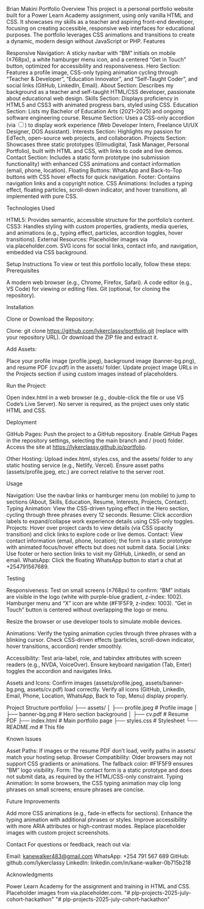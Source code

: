 Brian Makini Portfolio
Overview
This project is a personal portfolio website built for a Power Learn Academy assignment, using only vanilla HTML and CSS. It showcases my skills as a teacher and aspiring front-end developer, focusing on creating accessible, responsive web interfaces for educational purposes. The portfolio leverages CSS animations and transitions to create a dynamic, modern design without JavaScript or PHP.
Features

Responsive Navigation: A sticky navbar with “BM” initials on mobile (≤768px), a white hamburger menu icon, and a centered “Get in Touch” button, optimized for accessibility and responsiveness.
Hero Section: Features a profile image, CSS-only typing animation cycling through “Teacher & Developer”, “Education Innovator”, and “Self-Taught Coder”, and social links (GitHub, LinkedIn, Email).
About Section: Describes my background as a teacher and self-taught HTML/CSS developer, passionate about educational web design.
Skills Section: Displays proficiency in HTML5 and CSS3 with animated progress bars, styled using CSS.
Education Section: Lists my Bachelor of Education Arts (2021–2025) and ongoing software engineering course.
Resume Section: Uses a CSS-only accordion (via <input type="checkbox">) to display work experience (Web Developer Intern, Freelance UI/UX Designer, DOS Assistant).
Interests Section: Highlights my passion for EdTech, open-source web projects, and collaboration.
Projects Section: Showcases three static prototypes (Elimudigital, Task Manager, Personal Portfolio), built with HTML and CSS, with links to code and live demos.
Contact Section: Includes a static form prototype (no submission functionality) with enhanced CSS animations and contact information (email, phone, location).
Floating Buttons: WhatsApp and Back-to-Top buttons with CSS hover effects for quick navigation.
Footer: Contains navigation links and a copyright notice.
CSS Animations: Includes a typing effect, floating particles, scroll-down indicator, and hover transitions, all implemented with pure CSS.

Technologies Used

HTML5: Provides semantic, accessible structure for the portfolio’s content.
CSS3: Handles styling with custom properties, gradients, media queries, and animations (e.g., typing effect, particles, accordion toggles, hover transitions).
External Resources:
Placeholder images via via.placeholder.com.
SVG icons for social links, contact info, and navigation, embedded via CSS background.



Setup Instructions
To view or test this portfolio locally, follow these steps:
Prerequisites

A modern web browser (e.g., Chrome, Firefox, Safari).
A code editor (e.g., VS Code) for viewing or editing files.
Git (optional, for cloning the repository).

Installation

Clone or Download the Repository:

Clone: git clone https://github.com/lykerclassy/portfolio.git (replace with your repository URL).
Or download the ZIP file and extract it.


Add Assets:

Place your profile image (profile.jpeg), background image (banner-bg.png), and resume PDF (cv.pdf) in the assets/ folder.
Update project image URLs in the Projects section if using custom images instead of placeholders.


Run the Project:

Open index.html in a web browser (e.g., double-click the file or use VS Code’s Live Server).
No server is required, as the project uses only static HTML and CSS.



Deployment

GitHub Pages:
Push the project to a GitHub repository.
Enable GitHub Pages in the repository settings, selecting the main branch and / (root) folder.
Access the site at https://lykerclassy.github.io/portfolio.


Other Hosting:
Upload index.html, styles.css, and the assets/ folder to any static hosting service (e.g., Netlify, Vercel).
Ensure asset paths (assets/profile.jpeg, etc.) are correct relative to the server root.



Usage

Navigation: Use the navbar links or hamburger menu (on mobile) to jump to sections (About, Skills, Education, Resume, Interests, Projects, Contact).
Typing Animation: View the CSS-driven typing effect in the Hero section, cycling through three phrases every 12 seconds.
Resume: Click accordion labels to expand/collapse work experience details using CSS-only toggles.
Projects: Hover over project cards to view details (via CSS opacity transition) and click links to explore code or live demos.
Contact: View contact information (email, phone, location); the form is a static prototype with animated focus/hover effects but does not submit data.
Social Links: Use footer or hero section links to visit my GitHub, LinkedIn, or send an email.
WhatsApp: Click the floating WhatsApp button to start a chat at +254791567689.

Testing

Responsiveness:
Test on small screens (≤768px) to confirm:
“BM” initials are visible in the logo (white with purple-blue gradient, z-index: 1002).
Hamburger menu and “X” icon are white (#F1F5F9, z-index: 1003).
“Get in Touch” button is centered without overlapping the logo or menu.


Resize the browser or use developer tools to simulate mobile devices.


Animations:
Verify the typing animation cycles through three phrases with a blinking cursor.
Check CSS-driven effects (particles, scroll-down indicator, hover transitions, accordion) render smoothly.


Accessibility:
Test aria-label, role, and tabindex attributes with screen readers (e.g., NVDA, VoiceOver).
Ensure keyboard navigation (Tab, Enter) toggles the accordion and navigates links.


Assets and Icons:
Confirm images (assets/profile.jpeg, assets/banner-bg.png, assets/cv.pdf) load correctly.
Verify all icons (GitHub, LinkedIn, Email, Phone, Location, WhatsApp, Back to Top, Menu) display properly.



Project Structure
portfolio/
├── assets/
│   ├── profile.jpeg        # Profile image
│   ├── banner-bg.png       # Hero section background
│   ├── cv.pdf              # Resume PDF
├── index.html              # Main portfolio page
├── styles.css              # Stylesheet
└── README.md               # This file

Known Issues

Asset Paths: If images or the resume PDF don’t load, verify paths in assets/ match your hosting setup.
Browser Compatibility: Older browsers may not support CSS gradients or animations. The fallback color: #F1F5F9 ensures “BM” logo visibility.
Form: The contact form is a static prototype and does not submit data, as required by the HTML/CSS-only constraint.
Typing Animation: In some browsers, the CSS typing animation may clip long phrases on small screens; ensure phrases are concise.

Future Improvements

Add more CSS animations (e.g., fade-in effects for sections).
Enhance the typing animation with additional phrases or styles.
Improve accessibility with more ARIA attributes or high-contrast modes.
Replace placeholder images with custom project screenshots.

Contact
For questions or feedback, reach out via:

Email: kanewalker483@gmail.com
WhatsApp: +254 791 567 689
GitHub: github.com/lykerclassy
LinkedIn: linkedin.com/in/kane-walker-0b715b218

Acknowledgments

Power Learn Academy for the assignment and training in HTML and CSS.
Placeholder images from via.placeholder.com.
"# plp-projects-2025-july-cohort-hackathon" 
"# plp-projects-2025-july-cohort-hackathon" 
